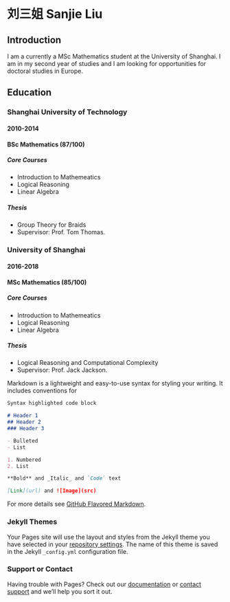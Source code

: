 # 刘三姐 Sanjie Liu

## Introduction 

I am a currently a MSc Mathematics student at the University of Shanghai. I am in my second year of studies and I am looking for opportunities for doctoral studies in Europe. 



## Education

### Shanghai University of Technology
#### 2010-2014
#### BSc Mathematics (87/100)
##### Core Courses
- Introduction to Mathemeatics
- Logical Reasoning
- Linear Algebra
##### Thesis
- Group Theory for Braids
- Supervisor: Prof. Tom Thomas.

### University of Shanghai
#### 2016-2018
#### MSc Mathematics (85/100)
##### Core Courses
- Introduction to Mathemeatics
- Logical Reasoning
- Linear Algebra

##### Thesis
- Logical Reasoning and Computational Complexity
- Supervisor: Prof. Jack Jackson.

Markdown is a lightweight and easy-to-use syntax for styling your writing. It includes conventions for

```markdown
Syntax highlighted code block

# Header 1
## Header 2
### Header 3

- Bulleted
- List

1. Numbered
2. List

**Bold** and _Italic_ and `Code` text

[Link](url) and ![Image](src)
```

For more details see [GitHub Flavored Markdown](https://guides.github.com/features/mastering-markdown/).

### Jekyll Themes

Your Pages site will use the layout and styles from the Jekyll theme you have selected in your [repository settings](https://github.com/shuaishuaiVU/shuaishuaiVU.github.io/settings). The name of this theme is saved in the Jekyll `_config.yml` configuration file.

### Support or Contact

Having trouble with Pages? Check out our [documentation](https://help.github.com/categories/github-pages-basics/) or [contact support](https://github.com/contact) and we’ll help you sort it out.
